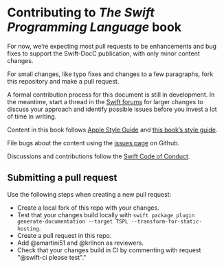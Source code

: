 # Contributing to *The Swift Programming Language* book

For now,
we’re expecting most pull requests to be enhancements and bug fixes
to support the Swift-DocC publication,
with only minor content changes.

For small changes,
like typo fixes and changes to a few paragraphs,
fork this repository and make a pull request.

A formal contribution process for this document is still in development.
In the meantime,
start a thread in the [Swift forums][forum] for larger changes
to discuss your approach and identify possible issues
before you invest a lot of time in writing.

Content in this book follows [Apple Style Guide][asg]
and [this book’s style guide][tspl-style].

File bugs about the content using the [issues page][bugs] on Github.

Discussions and contributions follow the [Swift Code of Conduct][conduct].

[asg]: https://help.apple.com/applestyleguide/
[bugs]: https://github.com/apple/swift-book/issues
[conduct]: https://www.swift.org/code-of-conduct
[forum]: https://forums.swift.org/c/development/swift-docc/80
[tspl-style]: /Style.md

## Submitting a pull request

Use the following steps when creating a new pull request:

- Create a local fork of this repo with your changes.
- Test that your changes build locally with `swift package plugin generate-documentation --target TSPL --transform-for-static-hosting`.
- Create a pull request in this repo.
- Add @amartini51 and @krilnon as reviewers.
- Check that your changes build in CI by commenting with request "@swift-ci please test"."
